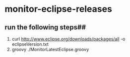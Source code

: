 # monitor-eclipse-releases

## run the following steps##

1. curl http://www.eclipse.org/downloads/packages/all -o eclipseVersion.txt
2. groovy ./MonitorLatestEclipse.groovy